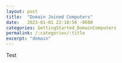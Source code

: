 ```yaml
---
layout: post
title:  "Domain Joined Computers"
date:   2023-01-01 22:10:56 -0600
categories: GettingStarted_DomainComputers
permalink: /:categories/:title
excerpt: "domain"
---
```


Test